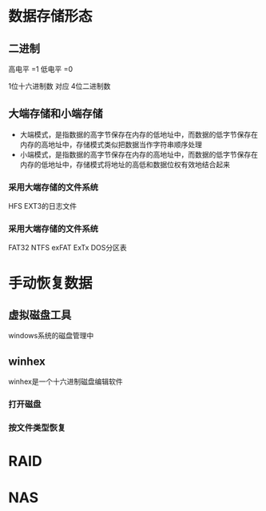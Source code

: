 # 数据存储形态

## 二进制

高电平 =1
低电平 =0

1位十六进制数 对应 4位二进制数

## 大端存储和小端存储

- 大端模式，是指数据的高字节保存在内存的低地址中，而数据的低字节保存在内存的高地址中，存储模式类似把数据当作字符串顺序处理
- 小端模式，是指数据的高字节保存在内存的高地址中，而数据的低字节保存在内存的低地址中，存储模式将地址的高低和数据位权有效地结合起来

### 采用大端存储的文件系统

HFS
EXT3的日志文件

### 采用大端存储的文件系统

FAT32
NTFS
exFAT
ExTx
DOS分区表








# 手动恢复数据

## 虚拟磁盘工具

windows系统的磁盘管理中

## winhex

winhex是一个十六进制磁盘编辑软件

### 打开磁盘

### 按文件类型恢复





# RAID

# NAS

